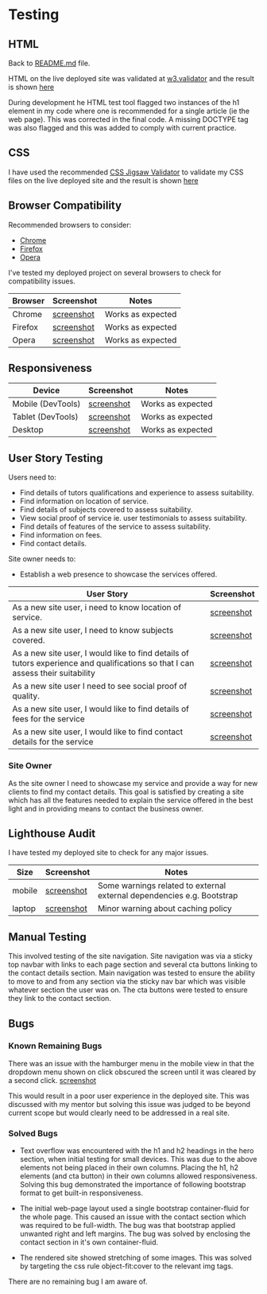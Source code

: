 # Testing
## HTML
Back to [README.md](https://github.com/doctorandrewbrown/bridgendphysics/blob/main/README.md) file.

HTML on the live deployed site was validated at [w3.validator](https://validator.w3.org/#validate_by_uri) and the result is shown [here](https://validator.w3.org/nu/?doc=https%3A%2F%2Fdoctorandrewbrown.github.io%2Fbridgendphysics%2F)

During development he HTML test tool flagged two instances of the h1 element in my code where one is recommended for a single article (ie the web page). This was corrected in the final code. A missing DOCTYPE tag was also flagged and this was added to comply with current practice.

## CSS
I have used the recommended [CSS Jigsaw Validator](https://jigsaw.w3.org/css-validator) to validate my CSS files on the live deployed site and the result is shown [here](https://jigsaw.w3.org/css-validator/validator?uri=https%3A%2F%2Fdoctorandrewbrown.github.io%2Fbridgendphysics%2F&profile=css3svg&usermedium=all&warning=1&vextwarning=&lang=en)


## Browser Compatibility

Recommended browsers to consider:
- [Chrome](https://www.google.com/chrome)
- [Firefox](https://www.mozilla.org/firefox/developer)
- [Opera](https://www.opera.com/download)

I've tested my deployed project on several browsers to check for compatibility issues.

| Browser | Screenshot | Notes |
| --- | --- | --- |
| Chrome | [screenshot](documentation/browser-chrome.png) | Works as expected |
| Firefox | [screenshot](documentation/browser-firefox.png) | Works as expected |
| Opera | [screenshot](documentation/browser-opera.png) | Works as expected |

## Responsiveness

| Device | Screenshot | Notes |
| --- | --- | --- |
| Mobile (DevTools) | [screenshot](documentation/mobile.png) | Works as expected |
| Tablet (DevTools) | [screenshot](documentation/tablet.png) | Works as expected |
| Desktop | [screenshot](documentation/laptop.png) | Works as expected |

## User Story Testing
Users need to:

* Find details of tutors qualifications and experience to assess suitability.
* Find information on location of service.
* Find details of subjects covered to assess suitability.
* View social proof of service ie. user testimonials to assess suitability.
* Find details of features of the service to assess suitability.
* Find information on fees.
* Find contact details.

Site owner needs to:
* Establish a web presence to showcase the services offered.
  
| User Story | Screenshot |
| --- | --- |
| As a new site user, i need to know location of service.| [screenshot](documentation/stories-location.png) |
| As a new site user, I need to know subjects covered.| [screenshot](documentation/stories-subjects.png) |
| As a new site user, I would like to find details of tutors experience and qualifications so that I can assess their suitability| [screenshot](documentation/stories-qualifications.png) |
| As a new site user I need to see social proof of quality.| [screenshot](documentation/stories-proof.png) |
| As a new site user, I would like to find details of fees for the service| [screenshot](documentation/stories-fees.png) |
| As a new site user, I would like to find contact details for the service| [screenshot](documentation/stories-contact.png) |

### Site Owner
As the site owner I need to showcase my service and provide a way for new clients to find my contact details. This goal is satisfied by creating a site which has all the features needed to explain the service offered in the best light and in providing means to contact the business owner.

## Lighthouse Audit
I have tested my deployed site to check for any major issues.

| Size | Screenshot | Notes
| --- | --- | --- |
| mobile| [screenshot](documentation/lighthouse-mobile.png) | Some warnings related to external external dependencies e.g. Bootstrap|
| laptop |[screenshot](documentation/lighthouse-laptop.png) | Minor warning about caching policy |

## Manual Testing
This involved testing of the site navigation. Site navigation was via a sticky top navbar with links to each page section and several cta buttons linking to the contact details section. Main navigation was tested to ensure the ability to move to and from any section via the sticky nav bar which was visible whatever section the user was on. The cta buttons were tested to ensure they link to the contact section.

## Bugs
### Known Remaining Bugs
There was an issue with the hamburger menu in the mobile view in that the dropdown menu shown on click obscured the screen until it was cleared by a second click.
[screenshot](documentation/hamburger-bug.png)

 This would result in a poor user experience in the deployed site. This was discussed with my mentor but solving this issue was judged to be beyond current scope but would clearly need to be addressed in a real site.

### Solved Bugs
* Text overflow was encountered with the h1 and h2 headings in the hero section, when initial testing for small devices. This was due to the above elements not being placed in their own columns. Placing the h1, h2 elements (and cta button) in their own columns allowed responsiveness. Solving this bug demonstrated the importance of following bootstrap format to get built-in responsiveness.


* The initial web-page layout used a single bootstrap container-fluid for the whole page. This caused an issue with the contact section which was required to be full-width. The bug was that bootstrap applied unwanted right and left margins. The bug was solved by enclosing the contact section in it's own container-fluid. 

* The rendered site showed stretching of some images. This was solved by targeting the css rule object-fit:cover to the relevant img tags.

 There are no remaining bug I am aware of.


